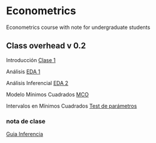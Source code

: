# Econometrics
Econometrics course with note for undergraduate students

## Class overhead v 0.2

Introducción [Clase 1](https://keynes37.github.io/Econometrics/Class/Class00/Class00.html#1)

Análisis [EDA 1](https://keynes37.github.io/Econometrics/Class/Class01/Class01.html#1)

Análisis Inferencial [EDA 2](https://keynes37.github.io/Econometrics/Class/Class02/Class02.html#1)

Modelo Mínimos Cuadrados [MCO](https://keynes37.github.io/Econometrics/Class/Class03/Class03.html#1)

Intervalos en Mínimos Cuadrados [Test de parámetros](https://keynes37.github.io/Econometrics/Class/Class04/Class04.html#1)


### nota de clase

[Guia Inferencia](https://keynes37.github.io/Econometrics/Projects/Claseinr/CInferencia.html)

